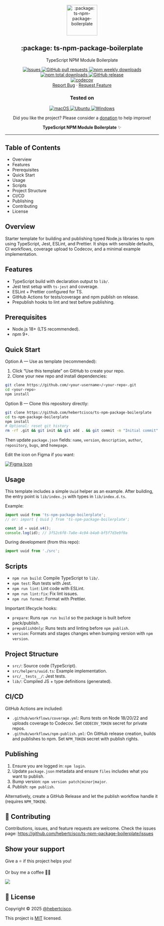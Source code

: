 <p align="center">
 <img width="100px" src="https://raw.githubusercontent.com/hebertcisco/ts-npm-package-boilerplate/main/.github/images/favicon512x512-npm.png" align="center" alt=":package: ts-npm-package-boilerplate" />
 <h2 align="center">:package: ts-npm-package-boilerplate</h2>
 <p align="center">TypeScript NPM Module Boilerplate</p>
  <p align="center">
    <a href="https://github.com/hebertcisco/ts-npm-package-boilerplate/issues">
      <img alt="Issues" src="https://img.shields.io/github/issues/hebertcisco/ts-npm-package-boilerplate?style=flat&color=336791" />
    </a>
    <a href="https://github.com/hebertcisco/ts-npm-package-boilerplate/pulls">
      <img alt="GitHub pull requests" src="https://img.shields.io/github/issues-pr/hebertcisco/ts-npm-package-boilerplate?style=flat&color=336791" />
    </a>
    <a href="https://www.npmjs.com/package/ts-npm-package-boilerplate">
      <img alt="npm weekly downloads" src="https://img.shields.io/npm/dw/ts-npm-package-boilerplate?style=flat&color=336791" />
    </a>
    <a href="https://www.npmjs.com/package/ts-npm-package-boilerplate">
      <img alt="npm total downloads" src="https://img.shields.io/npm/dt/ts-npm-package-boilerplate?color=336791&label=Total%20downloads" />
    </a>
    <a href="https://github.com/hebertcisco/ts-npm-package-boilerplate/releases">
      <img alt="GitHub release" src="https://img.shields.io/github/release/hebertcisco/ts-npm-package-boilerplate.svg?style=flat&color=336791" />
    </a>
    <br />
    <a href="https://codecov.io/gh/hebertcisco/ts-npm-package-boilerplate">
      <img alt="codecov" src="https://codecov.io/gh/hebertcisco/ts-npm-package-boilerplate/branch/main/graph/badge.svg?token=Q9fr548J0D" />
    </a>
    <br />
    <a href="https://github.com/hebertcisco/ts-npm-package-boilerplate/issues/new/choose">Report Bug</a>
    ·
    <a href="https://github.com/hebertcisco/ts-npm-package-boilerplate/issues/new/choose">Request Feature</a>
  </p>

<h3 align="center">Tested on</h3>
<p align="center">
  <a href="https://www.apple.com/macos/">
    <img alt="macOS" src="https://img.shields.io/badge/mac%20os-000000?style=for-the-badge&logo=apple&logoColor=white&style=flat" />
  </a>
  <a href="https://ubuntu.com/download">
    <img alt="Ubuntu" src="https://img.shields.io/badge/Ubuntu-E95420?style=for-the-badge&logo=ubuntu&logoColor=white&style=flat" />
  </a>
  <a href="https://www.microsoft.com/windows/">
    <img alt="Windows" src="https://img.shields.io/badge/Windows-0078D6?style=for-the-badge&logo=windows&logoColor=white&style=flat" />
  </a>
</p>

<p align="center">Did you like the project? Please consider a <a href="https://www.buymeacoffee.com/hebertcisco">donation</a> to help improve!</p>

<p align="center"><strong>TypeScript NPM Module Boilerplate</strong> ✨</p>

---

## Table of Contents

- Overview
- Features
- Prerequisites
- Quick Start
- Usage
- Scripts
- Project Structure
- CI/CD
- Publishing
- Contributing
- License

## Overview

Starter template for building and publishing typed Node.js libraries to npm using TypeScript, Jest, ESLint, and Prettier. It ships with sensible defaults, CI workflows, coverage upload to Codecov, and a minimal example implementation.

## Features

- TypeScript build with declaration output to `lib/`.
- Jest test setup with `ts-jest` and coverage.
- ESLint + Prettier configured for TS.
- GitHub Actions for tests/coverage and npm publish on release.
- Prepublish hooks to lint and test before publishing.

## Prerequisites

- Node.js 18+ (LTS recommended).
- npm 9+.

## Quick Start

Option A — Use as template (recommended):

1. Click “Use this template” on GitHub to create your repo.
2. Clone your new repo and install dependencies:

```bash
git clone https://github.com/<your-username>/<your-repo>.git
cd <your-repo>
npm install
```

Option B — Clone this repository directly:

```bash
git clone https://github.com/hebertcisco/ts-npm-package-boilerplate
cd ts-npm-package-boilerplate
npm install
# Optional: reset git history
rm -rf .git && git init && git add . && git commit -m "Initial commit"
```

Then update `package.json` fields: `name`, `version`, `description`, `author`, `repository`, `bugs`, and `homepage`.

Edit the icon on Figma if you want:

<a href="https://www.figma.com/file/vpevGX3j9tmtW8OyLQ9eUm/ts-npm-package-boilerplate-icon?node-id=0%3A1">
   <img alt="Figma Icon" src="https://raw.githubusercontent.com/hebertcisco/ts-npm-package-boilerplate/main/.github/images/figma-badge.png"/>
</a>

## Usage

This template includes a simple `Uuid` helper as an example. After building, the entry point is `lib/index.js` with types in `lib/index.d.ts`.

Example:

```ts
import uuid from 'ts-npm-package-boilerplate';
// or: import { Uuid } from 'ts-npm-package-boilerplate';

const id = uuid.v4();
console.log(id); // 3f52c6f8-7a8e-4c04-b4a0-bf5f7d3e9f0a
```

During development (from this repo):

```ts
import uuid from './src';
```

## Scripts

- `npm run build`: Compile TypeScript to `lib/`.
- `npm test`: Run tests with Jest.
- `npm run lint`: Lint code with ESLint.
- `npm run lint:fix`: Fix lint issues.
- `npm run format`: Format with Prettier.

Important lifecycle hooks:

- `prepare`: Runs `npm run build` so the package is built before pack/publish.
- `prepublishOnly`: Runs tests and linting before `npm publish`.
- `version`: Formats and stages changes when bumping version with `npm version`.

## Project Structure

- `src/`: Source code (TypeScript).
- `src/helpers/uuid.ts`: Example implementation.
- `src/__tests__/`: Jest tests.
- `lib/`: Compiled JS + type definitions (generated).

## CI/CD

GitHub Actions are included:

- `.github/workflows/coverage.yml`: Runs tests on Node 18/20/22 and uploads coverage to Codecov. Set `CODECOV_TOKEN` secret for private repos.
- `.github/workflows/npm-publish.yml`: On GitHub release creation, builds and publishes to npm. Set `NPM_TOKEN` secret with publish rights.

## Publishing

1. Ensure you are logged in: `npm login`.
2. Update `package.json` metadata and ensure `files` includes what you want to publish.
3. Bump version: `npm version patch|minor|major`.
4. Publish: `npm publish`.

Alternatively, create a GitHub Release and let the publish workflow handle it (requires `NPM_TOKEN`).

## 🤝 Contributing

Contributions, issues, and feature requests are welcome. Check the issues page:
<https://github.com/hebertcisco/ts-npm-package-boilerplate/issues>

## Show your support

Give a ⭐️ if this project helps you!

Or buy me a coffee 🙌🏾

<a href="https://www.buymeacoffee.com/hebertcisco">
  <img src="https://img.buymeacoffee.com/button-api/?text=Buy me a coffee&emoji=&slug=hebertcisco&button_colour=FFDD00&font_colour=000000&font_family=Inter&outline_colour=000000&coffee_colour=ffffff" />
</a>

## 📝 License

Copyright © 2025 [@hebertcisco](https://github.com/hebertcisco).

This project is [MIT](LICENSE) licensed.

